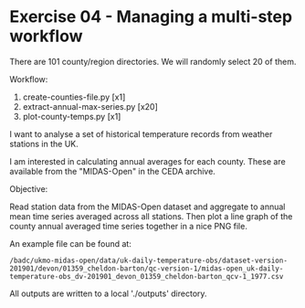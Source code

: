 # Exercise 04 - Managing a multi-step workflow 

There are 101 county/region directories. We will randomly select 20 of them.

Workflow:

 1. create-counties-file.py [x1]
 2. extract-annual-max-series.py [x20]
 3. plot-county-temps.py [x1]

I want to analyse a set of historical temperature records from weather stations in the UK. 

I am interested in calculating annual averages for each county. These are available from the "MIDAS-Open" in the CEDA archive.

Objective:

Read station data from the MIDAS-Open dataset and aggregate to annual mean time series averaged across all stations. 
Then plot a line graph of the county annual averaged time series together in a nice PNG file.

An example file can be found at:

    /badc/ukmo-midas-open/data/uk-daily-temperature-obs/dataset-version-201901/devon/01359_cheldon-barton/qc-version-1/midas-open_uk-daily-temperature-obs_dv-201901_devon_01359_cheldon-barton_qcv-1_1977.csv

All outputs are written to a local './outputs' directory.
